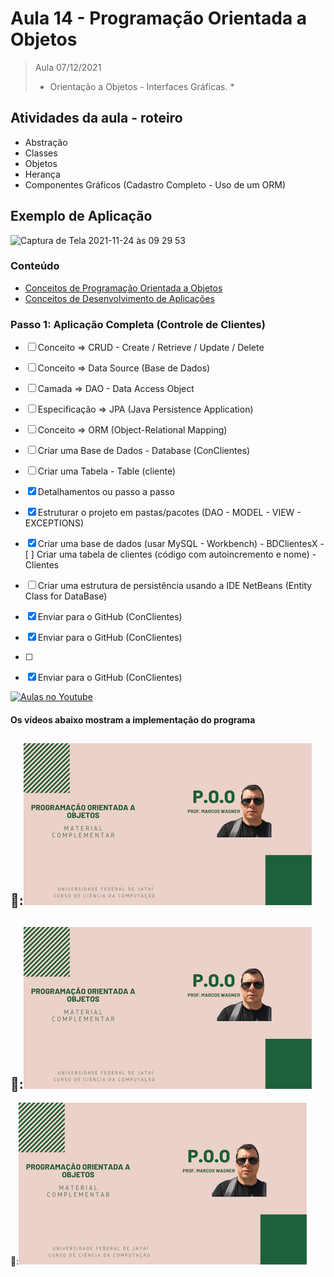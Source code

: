 # Aula 14 - Programação Orientada a Objetos

> Aula 07/12/2021
> 
>  * Orientação a Objetos - Interfaces Gráficas. *

## Atividades da aula - roteiro
- Abstração
- Classes
- Objetos
- Herança
- Componentes Gráficos (Cadastro Completo - Uso de um ORM)

## Exemplo de Aplicação 
![Captura de Tela 2021-11-24 às 09 29 53](https://user-images.githubusercontent.com/81576640/143238724-3b06e700-7839-4660-a71e-bfea8b3060e1.png)




### Conteúdo
- [Conceitos de Programação Orientada a Objetos](Conteudo_POO.pdf)
- [Conceitos de Desenvolvimento de Aplicações](https://github.com/marcoswagner-commits/gestao_obras_aula_daw/blob/c538408f813e12bb046aeddaf8ae0d15d8277fff/documentos/Conte%C3%BAdo_Aula_DSW_M%C3%B3dulo_I.pdf)


### Passo 1: Aplicação Completa (Controle de Clientes)
- [ ]  Conceito => CRUD - Create / Retrieve / Update / Delete
- [ ]  Conceito => Data Source (Base de Dados)
- [ ]  Camada => DAO - Data Access Object
- [ ]  Especificação => JPA (Java Persistence Application)
- [ ]  Conceito => ORM (Object-Relational Mapping)  
- [ ]  Criar uma Base de Dados - Database (ConClientes)
- [ ]  Criar uma Tabela - Table (cliente)

- [x]  Detalhamentos ou passo a passo
  - [x]  Estruturar o projeto em pastas/pacotes (DAO - MODEL - VIEW - EXCEPTIONS)
  - [x]  Criar uma base de dados (usar MySQL - Workbench) - BDClientesX
    - [ ]  Criar uma tabela de clientes (código com autoincremento e nome) - Clientes
  - [ ]  Criar uma estrutura de persistência usando a IDE NetBeans (Entity Class for DataBase) 
  - [x]  Enviar para o GitHub (ConClientes)
  - [x]  Enviar para o GitHub (ConClientes)
  - [ ]   
- [x]  Enviar para o GitHub (ConClientes) 


[![Aulas no Youtube](https://github.com/marcoswagner-commits/gestao_obras_aula_daw/blob/cb3e2ea9547f9ddc831277f07919c3e78451eb92/yt-icon.png)](https://www.youtube.com/channel/UCfO-aJxKLqau0TnL0AfNAvA)

####  Os vídeos abaixo mostram a implementação do programa

🥇:[![material complementar aula14](Capa_Videos_POO.png)](https://www.youtube.com/watch?v=wj8PfC--6ME)
-
🥈:[![material complementar aula14](Capa_Videos_POO.png)](https://www.youtube.com/watch?v=j49St1FJW2w)
-
🥈:[![material complementar aula14](Capa_Videos_POO.png)](https://www.youtube.com/watch?v=DJU-Z8cjYjw)



